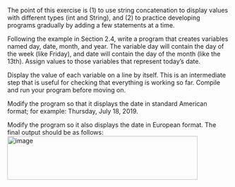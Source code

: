 The point of this exercise is (1) to use string concatenation to display values with different types (int and String), and (2) to practice developing programs gradually by adding a few statements at a time.

Following the example in Section 2.4, write a program that creates variables named day, date, month, and year. The variable day will contain the day of the week (like Friday), and date will contain the day of the month (like the 13th). Assign values to those variables that represent today’s date.

Display the value of each variable on a line by itself. This is an intermediate step that is useful for checking that everything is working so far. Compile and run your program before moving on.

Modify the program so that it displays the date in standard American format; for example: Thursday, July 18, 2019.

Modify the program so it also displays the date in European format. The final output should be as follows:
<img width="431" height="99" alt="image" src="https://github.com/user-attachments/assets/4b32eae0-8e1c-429e-b42e-5b9ac938d5a8" />

